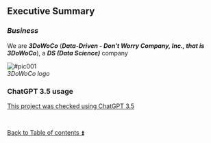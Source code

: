 ## Executive Summary  

### **_Business_**  

We are **_3DoWoCo_** (**_Data-Driven - Don't Worry Company, Inc., that is 3DoWoCo_**), a **_DS (Data Science)_** company  

![#pic001](https://i.imgur.com/0OZ9JPU.jpg "3DoWoCo logo")  
_3DoWoCo logo_  

### ChatGPT 3.5 usage  

[This project was checked using ChatGPT 3.5](..\CHATGPT_USE.md)

<p><br></p> 

[Back to Table of contents :arrow_double_up:](../README.md)
